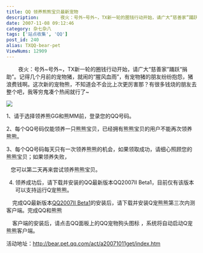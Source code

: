 ```yaml
---
title: QQ 领养熊熊宝贝最新宠物
description:        夜火：号外~号外~，TX新一轮的圈钱行动开始，请广大“慈善家”踊跃“捐助”。记得几个月前的宠物猪，就闹的“腥风血雨”，有宠物猪的朋友纷纷抱怨，猪浪费钱啊。这次新的宠物熊，不知道会不会比上次更厉害那？有很多钱烧的朋友去整个吧，我等穷鬼凑个热闹就行了~
date: 2007-11-08 09:12:46
category: 杂七杂八
tags: ['站点收集', 'QQ']
post_id: 240
alias: TXQQ-bear-pet
ViewNums: 12909
---
```


        夜火：号外~号外~，TX新一轮的圈钱行动开始，请广大“慈善家”踊跃“捐助”。记得几个月前的宠物猪，就闹的“腥风血雨”，有宠物猪的朋友纷纷抱怨，猪浪费钱啊。这次新的宠物熊，不知道会不会比上次更厉害那？有很多钱烧的朋友去整个吧，我等穷鬼凑个热闹就行了~

![](http://photo11.yupoo.com/20071107/200952_443677511_ymnsaijc.jpg)

1、请于选择领养熊GG和熊MM前，登录您的QQ号码。

2、每个QQ号码仅能领养一只熊熊宝贝，已经拥有熊熊宝贝的用户不能再次领养熊熊。

3、每个QQ号码每天只有一次领养熊熊的机会，如果领取成功，请细心照顾您的熊熊宝贝；如果领养失败，

   您可以第二天再来尝试领养熊熊宝贝。

4. 领养成功后，请下载并安装的QQ最新版本QQ2007II Beta1，目前仅有该版本可以支持运行Q宠熊熊。

    完成QQ最新版本[QQ2007II Beta1](http://im.qq.com/qq/dlqq.shtml)的安装后，请下载并安装Q宠熊熊第三次内测客户端。完成QQ和熊熊

    客户端的安装后，请点击QQ面板上的QQ宠物狗头图标 ，系统将自动启动Q宠熊熊客户端。

活动地址：<http://bear.pet.qq.com/act/a20071011get/index.htm>

